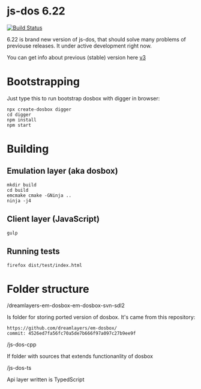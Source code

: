 js-dos 6.22
===========

[![Build Status](https://travis-ci.org/caiiiycuk/js-dos.svg?branch=6.22)](https://travis-ci.org/caiiiycuk/js-dos)

6.22 is brand new version of js-dos, that should solve many problems of previouse releases. It under active
development right now.

You can get info about previous (stable) version here [v3](https://github.com/caiiiycuk/js-dos/tree/v3)

Bootstrapping
=============

Just type this to run bootstrap dosbox with digger in browser:
```
npx create-dosbox digger
cd digger
npm install
npm start
```

Building
========

Emulation layer (aka dosbox)
----------------------------
```
mkdir build
cd build
emcmake cmake -GNinja ..
ninja -j4
```


Client layer (JavaScript)
------------------------
```
gulp
```

Running tests
-------------
```
firefox dist/test/index.html
```


Folder structure
================

/dreamlayers-em-dosbox-em-dosbox-svn-sdl2

Is folder for storing ported version of dosbox. It's came from this repository:
```
https://github.com/dreamlayers/em-dosbox/
commit: 4526ed7fa56fc70a5de7b666f97a097c27b9ee9f
```

/js-dos-cpp

If folder with sources that extends functionanlity of dosbox

/js-dos-ts

Api layer written is TypedScript



